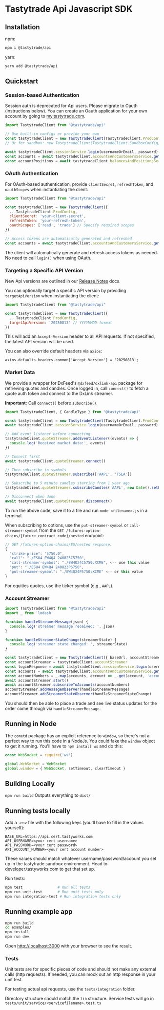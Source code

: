 # Tastytrade Api Javascript SDK

## Installation
npm:
```bash
npm i @tastytrade/api
```

yarn:
```bash
yarn add @tastytrade/api
```

## Quickstart

### Session-based Authentication
Session auth is deprecated for Api users. Please migrate to Oauth (instructions below). You can create an Oauth application for your own account by going to [my.tastytrade.com](https://my.tastytrade.com/app.html#/manage/api-access/open-api/).

```js
import TastytradeClient from "@tastytrade/api"

// Use built-in configs or provide your own
const tastytradeClient = new TastytradeClient(TastytradeClient.ProdConfig)
// Or for sandbox: new TastytradeClient(TastytradeClient.SandboxConfig)

await tastytradeClient.sessionService.login(usernameOrEmail, password)
const accounts = await tastytradeClient.accountsAndCustomersService.getCustomerAccounts()
const accountPositions = await tastytradeClient.balancesAndPositionsService.getPositionsList(accounts[0].account['account-number'])
```

### OAuth Authentication
For OAuth-based authentication, provide `clientSecret`, `refreshToken`, and `oauthScopes` when instantiating the client:

```js
import TastytradeClient from "@tastytrade/api"

const tastytradeClient = new TastytradeClient({
  ...TastytradeClient.ProdConfig,
  clientSecret: 'your-client-secret',
  refreshToken: 'your-refresh-token',
  oauthScopes: ['read', 'trade'] // Specify required scopes
})

// Access tokens are automatically generated and refreshed
const accounts = await tastytradeClient.accountsAndCustomersService.getCustomerAccounts()
```

The client will automatically generate and refresh access tokens as needed. No need to call `login()` when using OAuth.

### Targeting a Specific API Version
New Api versions are outlined in our [Release Notes](https://developer.tastytrade.com/release-notes/) docs.

You can optionally target a specific API version by providing `targetApiVersion` when instantiating the client:

```js
import TastytradeClient from "@tastytrade/api"

const tastytradeClient = new TastytradeClient({
  ...TastytradeClient.ProdConfig,
  targetApiVersion: '20250813' // YYYYMMDD format
})
```

This will add an `Accept-Version` header to all API requests. If not specified, the latest API version will be used.

You can also override default headers via `axios`:
```
axios.defaults.headers.common['Accept-Version'] = '20250813';
```

### Market Data
We provide a wrapper for DxFeed's `@dxfeed/dxlink-api` package for retrieving quotes and candles. Once logged in, call `connect()` to fetch a quote auth token and connect to the DxLink streamer.

**Important:** Call `connect()` before `subscribe()`.

```js
import TastytradeClient, { CandleType } from "@tastytrade/api"

const tastytradeClient = new TastytradeClient(TastytradeClient.ProdConfig)
await tastytradeClient.sessionService.login(usernameOrEmail, password)

// Add event listener before connecting
tastytradeClient.quoteStreamer.addEventListener((events) => {
  console.log('Received market data:', events)
})

// Connect first
await tastytradeClient.quoteStreamer.connect()

// Then subscribe to symbols
tastytradeClient.quoteStreamer.subscribe(['AAPL', 'TSLA'])

// Subscribe to 5 minute candles starting from 1 year ago
tastytradeClient.quoteStreamer.subscribeCandles('AAPL', new Date().setFullYear(new Date().getFullYear() - 1), 5, CandleType.Minute)

// Disconnect when done
await tastytradeClient.quoteStreamer.disconnect()
```

To run the above code, save it to a file and run `node <filename>.js` in a terminal.

When subscribing to options, use the `put-streamer-symbol` or `call-streamer-symbol` from the `GET /futures-option-chains/{future_contract_code}/nested` endpoint:
```js
// GET /futures-option-chains/ES/nested response:
{
  "strike-price": "5750.0",
  "call": "./ESU4 EW4Q4 240823C5750",
  "call-streamer-symbol": "./EW4Q24C5750:XCME", <-- use this value
  "put": "./ESU4 EW4Q4 240823P5750",
  "put-streamer-symbol": "./EW4Q24P5750:XCME" <-- or this value
}
```

For equities quotes, use the ticker symbol (e.g., `AAPL`).

### Account Streamer
```js
import TastytradeClient from "@tastytrade/api"
import _ from 'lodash'

function handleStreamerMessage(json) {
  console.log('streamer message received: ', json)
}

function handleStreamerStateChange(streamerState) {
  console.log('streamer state changed: ', streamerState)
}

const tastytradeClient = new TastytradeClient({ baseUrl, accountStreamerUrl })
const accountStreamer = tastytradeClient.accountStreamer
const loginResponse = await tastytradeClient.sessionService.login(usernameOrEmail, password)
const accounts = await tastytradeClient.accountsAndCustomersService.getCustomerAccounts()
const accountNumbers = _.map(accounts, account => _.get(account, 'account.account-number'))
await accountStreamer.start()
await accountStreamer.subscribeToAccounts(accountNumbers)
accountStreamer.addMessageObserver(handleStreamerMessage)
accountStreamer.addStreamerStateObserver(handleStreamerStateChange)
```

You should then be able to place a trade and see live status updates for the order come through via `handleStreamerMessage`.

## Running in Node
The `cometd` package has an explicit reference to `window`, so there's not a perfect way to run this code in a NodeJs. You could fake the `window` object to get it running. You'll have to `npm install ws` and do this:

```js
const WebSocket = require('ws')

global.WebSocket = WebSocket
global.window = { WebSocket, setTimeout, clearTimeout }
```

## Building Locally
`npm run build`
Outputs everything to `dist/`

## Running tests locally
Add a `.env` file with the following keys (you'll have to fill in the values yourself):

```
BASE_URL=https://api.cert.tastyworks.com
API_USERNAME=<your cert username>
API_PASSWORD=<your cert password>
API_ACCOUNT_NUMBER=<your cert account number>
```

These values should match whatever username/password/account you set up in the tastytrade sandbox environment. Head to developer.tastyworks.com to get that set up.

Run tests:
```bash
npm test                # Run all tests
npm run unit-test       # Run unit tests only
npm run integration-test # Run integration tests only
```

## Running example app
```sh
npm run build
cd examples/
npm install
npm run dev
```

Open [http://localhost:3000](http://localhost:3000) with your browser to see the result.

### Tests
Unit tests are for specific pieces of code and should not make any external calls (http requests). If needed, you can mock out an http response in your unit test.

For testing actual api requests, use the `tests/integration` folder.

Directory structure should match the `lib` structure. Service tests will go in `tests/unit/service/<servicefilename>.test.ts`
